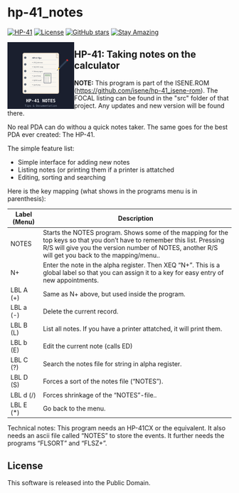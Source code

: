 # hp-41_notes

[![HP-41](https://img.shields.io/badge/HP--41-Calculator-orange)](https://en.wikipedia.org/wiki/HP-41C)
[![License](https://img.shields.io/badge/License-Public%20Domain-brightgreen.svg)](https://unlicense.org/)
[![GitHub stars](https://img.shields.io/github/stars/isene/hp-41_notes.svg)](https://github.com/isene/hp-41_notes/stargazers)
[![Stay Amazing](https://img.shields.io/badge/Stay-Amazing-blue.svg)](https://isene.org)

<img src="img/hp41_notes_logo.svg" align="left" width="150" height="150" alt="HP-41 NOTES Logo">

## HP-41: Taking notes on the calculator

**NOTE:** This program is part of the ISENE.ROM (https://github.com/isene/hp-41_isene-rom). The FOCAL listing can be found in the "src" folder of that project. Any updates and new version will be found there.

No real PDA can do withou a quick notes taker. The same goes for the best PDA ever created: The HP-41.

The simple feature list:

* Simple interface for adding new notes
* Listing notes (or printing them if a printer is attatched
* Editing, sorting and searching

Here is the key mapping (what shows in the programs menu is in parenthesis):

Label (Menu)	|Description
----------------|-----------
NOTES	|Starts the NOTES program. Shows some of the mapping for the top keys so that you don’t have to remember this list. Pressing R/S will give you the version number of NOTES, another R/S will get you back to the mapping/menu..
N+	|Enter the note in the alpha register. Then XEQ “N+”. This is a global label so that you can assign it to a key for easy entry of new appointments.
LBL A (+)	|Same as N+ above, but used inside the program.
LBL a (-)	|Delete the current record.
LBL B (L)	|List all notes. If you have a printer attatched, it will print them.
LBL b (E)	|Edit the current note (calls ED)
LBL C (?)	|Search the notes file for string in alpha register.
LBL D (S)	|Forces a sort of the notes file (“NOTES”).
LBL d (/)	|Forces shrinkage of the “NOTES”-file..
LBL E (\*)	|Go back to the menu.

Technical notes: This program needs an HP-41CX or the equivalent. It also needs an ascii file called “NOTES” to store the events. It further needs the programs “FLSORT” and “FLSZ+”.

## License
This software is released into the Public Domain.
